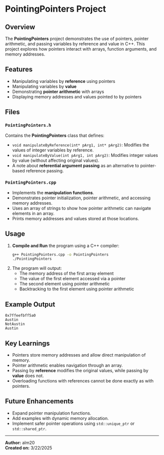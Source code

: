 # PointingPointers Project

## Overview
The **PointingPointers** project demonstrates the use of pointers, pointer arithmetic, and passing variables by reference and value in C++. This project explores how pointers interact with arrays, function arguments, and memory addresses.

## Features
- Manipulating variables by **reference** using pointers
- Manipulating variables by **value**
- Demonstrating **pointer arithmetic** with arrays
- Displaying memory addresses and values pointed to by pointers

## Files
### `PointingPointers.h`
Contains the **PointingPointers** class that defines:
- `void manipulateByReference(int* pArg1, int* pArg2)`: Modifies the values of integer variables by reference.
- `void manipulateByValue(int pArg1, int pArg2)`: Modifies integer values by value (without affecting original values).
- A note about **referential argument passing** as an alternative to pointer-based reference passing.

### `PointingPointers.cpp`
- Implements the **manipulation functions**.
- Demonstrates pointer initialization, pointer arithmetic, and accessing memory addresses.
- Uses an array of strings to show how pointer arithmetic can navigate elements in an array.
- Prints memory addresses and values stored at those locations.

## Usage
1. **Compile and Run** the program using a C++ compiler:
   ```sh
   g++ PointingPointers.cpp -o PointingPointers
   ./PointingPointers
   ```
2. The program will output:
    - The memory address of the first array element
    - The value of the first element accessed via a pointer
    - The second element using pointer arithmetic
    - Backtracking to the first element using pointer arithmetic

## Example Output
```
0x7ffeefbff5a0
Austin
NotAustin
Austin
```

## Key Learnings
- Pointers store memory addresses and allow direct manipulation of memory.
- Pointer arithmetic enables navigation through an array.
- Passing by **reference** modifies the original values, while passing by **value** does not.
- Overloading functions with references cannot be done exactly as with pointers.

## Future Enhancements
- Expand pointer manipulation functions.
- Add examples with dynamic memory allocation.
- Implement safer pointer operations using `std::unique_ptr` or `std::shared_ptr`.

---
**Author:** alm20  
**Created on:** 3/22/2025

